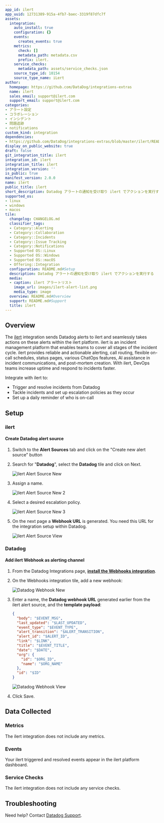 ```yaml
---
app_id: ilert
app_uuid: 12731389-915a-4fb7-baec-3319f87dfc7f
assets:
  integration:
    auto_install: true
    configuration: {}
    events:
      creates_events: true
    metrics:
      check: []
      metadata_path: metadata.csv
      prefix: ilert.
    service_checks:
      metadata_path: assets/service_checks.json
    source_type_id: 10154
    source_type_name: iLert
author:
  homepage: https://github.com/DataDog/integrations-extras
  name: ilert
  sales_email: support@ilert.com
  support_email: support@ilert.com
categories:
- アラート設定
- コラボレーション
- インシデント
- 問題追跡
- notifications
custom_kind: integration
dependencies:
- https://github.com/DataDog/integrations-extras/blob/master/ilert/README.md
display_on_public_website: true
draft: false
git_integration_title: ilert
integration_id: ilert
integration_title: ilert
integration_version: ''
is_public: true
manifest_version: 2.0.0
name: ilert
public_title: ilert
short_description: Datadog アラートの通知を受け取り ilert でアクションを実行する
supported_os:
- linux
- windows
- macos
tile:
  changelog: CHANGELOG.md
  classifier_tags:
  - Category::Alerting
  - Category::Collaboration
  - Category::Incidents
  - Category::Issue Tracking
  - Category::Notifications
  - Supported OS::Linux
  - Supported OS::Windows
  - Supported OS::macOS
  - Offering::Integration
  configuration: README.md#Setup
  description: Datadog アラートの通知を受け取り ilert でアクションを実行する
  media:
  - caption: ilert アラートリスト
    image_url: images/ilert-alert-list.png
    media_type: image
  overview: README.md#Overview
  support: README.md#Support
  title: ilert
---
```


<!--  SOURCED FROM https://github.com/DataDog/integrations-extras -->
## Overview

The [ilert][1] integration sends Datadog alerts to ilert and seamlessly takes actions on these alerts within the ilert platform.
ilert is an incident management platform that enables teams to cover all stages of the incident cycle. ilert provides reliable and actionable alerting, call routing, flexible on-call schedules, status pages, various ChatOps features, AI assistance in incident communications, and post-mortem creation. With ilert, DevOps teams increase uptime and respond to incidents faster.

Integrate with ilert to:

- Trigger and resolve incidents from Datadog
- Tackle incidents and set up escalation policies as they occur
- Set up a daily reminder of who is on-call

## Setup

### ilert

#### Create Datadog alert source

1. Switch to the **Alert Sources** tab and click on the "Create new alert source" button

2. Search for "**Datadog**", select the **Datadog** tile and click on Next.

   ![ilert Alert Source New][2]

3. Assign a name.

   ![ilert Alert Source New 2][3]

4. Select a desired escalation policy.

   ![ilert Alert Source New 3][4]

5. On the next page a **Webhook URL** is generated. You need this URL for the integration setup within Datadog.

   ![ilert Alert Source View][5]

### Datadog

#### Add ilert Webhook as alerting channel

1. From the Datadog Integrations page, [**install the Webhooks integration**][6].
2. On the Webhooks integration tile, add a new webhook:

   ![Datadog Webhook New][7]

3. Enter a name, the **Datadog webhook URL** generated earlier from the ilert alert source, and the **template payload**:

   ```json
   {
     "body": "$EVENT_MSG",
     "last_updated": "$LAST_UPDATED",
     "event_type": "$EVENT_TYPE",
     "alert_transition": "$ALERT_TRANSITION",
     "alert_id": "$ALERT_ID",
     "link": "$LINK",
     "title": "$EVENT_TITLE",
     "date": "$DATE",
     "org": {
       "id": "$ORG_ID",
       "name": "$ORG_NAME"
     },
     "id": "$ID"
   }
   ```

   ![Datadog Webhook View][8]

4. Click Save.

## Data Collected

### Metrics

The ilert integration does not include any metrics.

### Events

Your ilert triggered and resolved events appear in the ilert platform dashboard.

### Service Checks

The ilert integration does not include any service checks.

## Troubleshooting

Need help? Contact [Datadog Support][9].

[1]: https://www.ilert.com/?utm_medium=organic&utm_source=integration&utm_campaign=datadog
[2]: https://raw.githubusercontent.com/DataDog/integrations-extras/master/ilert/images/datadog-alert-source-new.png
[3]: https://raw.githubusercontent.com/DataDog/integrations-extras/master/ilert/images/datadog-alert-source-new-2.png
[4]: https://raw.githubusercontent.com/DataDog/integrations-extras/master/ilert/images/datadog-alert-source-new-3.png
[5]: https://raw.githubusercontent.com/DataDog/integrations-extras/master/ilert/images/datadog-alert-source-view.png
[6]: https://app.datadoghq.com/integrations/webhooks
[7]: https://raw.githubusercontent.com/DataDog/integrations-extras/master/ilert/images/datadog-webhook-new.png
[8]: https://raw.githubusercontent.com/DataDog/integrations-extras/master/ilert/images/datadog-webhook-view.png
[9]: https://docs.datadoghq.com/ja/help/